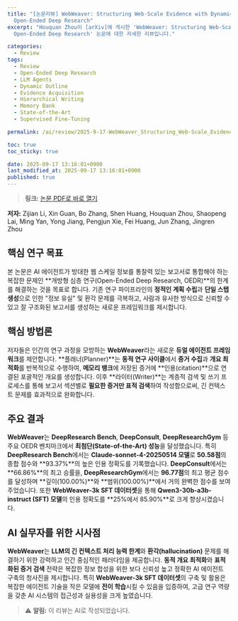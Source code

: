 ```yaml
---
title: "[논문리뷰] WebWeaver: Structuring Web-Scale Evidence with Dynamic Outlines for
  Open-Ended Deep Research"
excerpt: "Houquan Zhou이 [arXiv]에 게시한 'WebWeaver: Structuring Web-Scale Evidence with Dynamic Outlines for
  Open-Ended Deep Research' 논문에 대한 자세한 리뷰입니다."

categories:
  - Review
tags:
  - Review
  - Open-Ended Deep Research
  - LLM Agents
  - Dynamic Outline
  - Evidence Acquisition
  - Hierarchical Writing
  - Memory Bank
  - State-of-the-Art
  - Supervised Fine-Tuning

permalink: /ai/review/2025-9-17-WebWeaver_Structuring_Web-Scale_Evidence_with_Dynamic_Outlines_for_Open-Ended_Deep_Research/

toc: true
toc_sticky: true

date: 2025-09-17 13:16:01+0900
last_modified_at: 2025-09-17 13:16:01+0900
published: true
---
```

> **링크:** [논문 PDF로 바로 열기](https://arxiv.org/abs/2509.13312)

**저자:** Zijian Li, Xin Guan, Bo Zhang, Shen Huang, Houquan Zhou, Shaopeng Lai, Ming Yan, Yong Jiang, Pengjun Xie, Fei Huang, Jun Zhang, Jingren Zhou



## 핵심 연구 목표
본 논문은 AI 에이전트가 방대한 웹 스케일 정보를 통찰력 있는 보고서로 통합해야 하는 복잡한 문제인 **개방형 심층 연구(Open-Ended Deep Research, OEDR)**의 한계를 해결하는 것을 목표로 합니다. 기존 연구 파이프라인의 **정적인 계획 수립**과 **단일 스텝 생성**으로 인한 "정보 유실" 및 환각 문제를 극복하고, 사람과 유사한 방식으로 신뢰할 수 있고 잘 구조화된 보고서를 생성하는 새로운 프레임워크를 제시합니다.

## 핵심 방법론
저자들은 인간의 연구 과정을 모방하는 **WebWeaver**라는 새로운 **듀얼 에이전트 프레임워크**를 제안합니다. **플래너(Planner)**는 **동적 연구 사이클**에서 **증거 수집**과 **개요 최적화**를 반복적으로 수행하여, **메모리 뱅크**에 저장된 증거에 **인용(citation)**으로 연결된 포괄적인 개요를 생성합니다. 이후 **라이터(Writer)**는 계층적 검색 및 쓰기 프로세스를 통해 보고서 섹션별로 **필요한 증거만 표적 검색**하여 작성함으로써, 긴 컨텍스트 문제를 효과적으로 완화합니다.

## 주요 결과
**WebWeaver**는 **DeepResearch Bench**, **DeepConsult**, **DeepResearchGym** 등 주요 OEDR 벤치마크에서 **최첨단(State-of-the-Art) 성능**을 달성했습니다. 특히 **DeepResearch Bench**에서는 **Claude-sonnet-4-20250514 모델**로 **50.58점**의 종합 점수와 **93.37%**의 높은 인용 정확도를 기록했습니다. **DeepConsult**에서는 **66.86%**의 최고 승률을, **DeepResearchGym**에서는 **96.77점**의 최고 평균 점수를 달성하며 **깊이(100.00%)**와 **범위(100.00%)**에서 거의 완벽한 점수를 보여주었습니다. 또한 **WebWeaver-3k SFT 데이터셋**을 통해 **Qwen3-30b-a3b-instruct (SFT) 모델**의 인용 정확도를 **25%에서 85.90%**로 크게 향상시켰습니다.

## AI 실무자를 위한 시사점
**WebWeaver**는 **LLM의 긴 컨텍스트 처리 능력 한계**와 **환각(hallucination)** 문제를 해결하기 위한 강력하고 인간 중심적인 패러다임을 제공합니다. **동적 개요 최적화**와 **표적화된 증거 검색** 전략은 복잡한 정보 합성을 위한 보다 신뢰성 높고 정확한 AI 에이전트 구축의 청사진을 제시합니다. 특히 **WebWeaver-3k SFT 데이터셋**의 구축 및 활용은 복잡한 에이전트 기술을 작은 모델에 **전이 학습**시킬 수 있음을 입증하여, 고급 연구 역량을 갖춘 AI 시스템의 접근성과 실용성을 크게 높였습니다.

> ⚠️ **알림:** 이 리뷰는 AI로 작성되었습니다.
